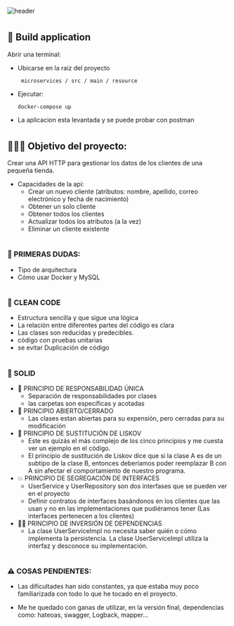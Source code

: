  

![header](https://capsule-render.vercel.app/api?text=Api%_%HTTP&fontColor=d6ace6 )
#
## 🔨 Build application 
Abrir una terminal:

- Ubicarse en la raiz del proyecto 
  ```
   microservices / src / main / resource 
   ```
- Ejecutar:
  ```
  docker-compose up
  ```
 - La aplicacion esta levantada y se puede probar con postman

#
## 👩🏽‍💻 Objetivo del proyecto:
 Crear una API HTTP para gestionar los datos de los clientes de una pequeña tienda.
  - Capacidades de la api: 
    - Crear un nuevo cliente (atributos: nombre, apellido, correo electrónico y fecha de nacimiento)
    - Obtener un solo cliente 
    - Obtener todos los clientes 
    - Actualizar todos los atributos (a la vez) 
    - Eliminar un cliente existente 
#
### 🤔 PRIMERAS DUDAS:
 - Tipo de arquitectura
 - Cómo usar Docker y MySQL
#
### 🧹 CLEAN CODE
  - Estructura sencilla y que sigue una lógica
  - La relación entre diferentes partes del código es clara
  - Las clases son reducidas y predecibles.
  - código con pruebas unitarias
  - se evitar Duplicación de código
  
#
### 📖 SOLID 

  - 🕺 PRINCIPIO DE RESPONSABILIDAD ÚNICA 
      - Separación de responsabilidades por clases  
      - las carpetas son específicas y acotadas 
  - 🤯 PRINCIPIO ABIERTO/CERRADO
      - Las clases estan abiertas para su expensión, pero cerradas para su modificación
  - 🔁 PRINCIPIO DE SUSTITUCIÓN DE LISKOV
      - Este es quizás el más complejo de los cinco principios y me cuesta ver un ejemplo en el código.
      - El principio de sustitución de Liskov dice que si la clase A es de un subtipo de la clase B, entonces deberíamos poder reemplazar B con A sin afectar el comportamiento de nuestro programa.
  - 💥  PRINCIPIO DE SEGREGACIÓN DE INTERFACES
      - UserService y UserRepository son dos interfases que se pueden ver en el proyecto
      - Definir contratos de interfaces basándonos en los clientes que las usan y no en las implementaciones que pudiéramos tener (Las interfaces pertenecen a los clientes)
  - 🤹‍♀ PRINCIPIO DE INVERSIÓN DE DEPENDENCIAS
    - La clase UserServiceImpl  no necesita saber quién o cómo implementa la persistencia. La clase UserServiceImpl utiliza la interfaz y desconoce su implementación.
#
### ⚠️ COSAS PENDIENTES:

  - Las dificultades han sido constantes, ya que estaba muy poco familiarizada con todo lo que he tocado en  el proyecto.
  
 -  Me he quedado con ganas de utilizar, en la versión final, dependencias como: hateoas, swagger, Logback, mapper...
  
  
  
  
 













